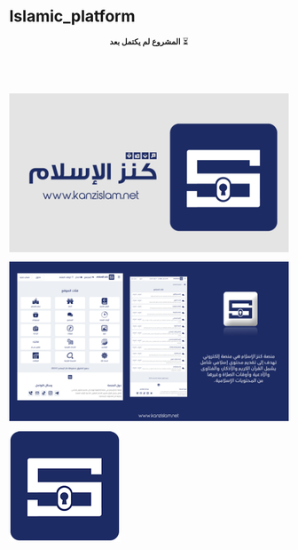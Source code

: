 # Islamic_platform


<div align="center">

**المشروع لم يكتمل بعد** ⏳

</div>

<br>
<br>
<br>


![Kanzislam](./README/kanz-logo.jpg)

![Kanzislam](./README/kanz-website.jpg)

![Kanzislam](./README/kanz-200px.png)